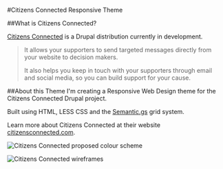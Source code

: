 #Citizens Connected Responsive Theme

##What is Citizens Connected?

[Citizens Connected](http://www.citizensconnected.com/) is a Drupal distribution currently in development.

> It allows your supporters to send targeted messages directly from your website to decision makers. 
> 
> It also helps you keep in touch with your supporters through email and social media, so you can build support for your cause.

##About this Theme
I'm creating a Responsive Web Design theme for the Citizens Connected Drupal project.

Built using HTML, LESS CSS and the [Semantic.gs](http://semantic.gs) grid system.

Learn more about Citizens Connected at their website [citizensconnected.com](http://citizensconnected.com/).

![Citizens Connected proposed colour scheme](https://raw.github.com/tinacious/citizens-connected-theme/master/planning/colors.png)

![Citizens Connected wireframes](https://raw.github.com/tinacious/citizens-connected-theme/master/planning/wireframes.png)
